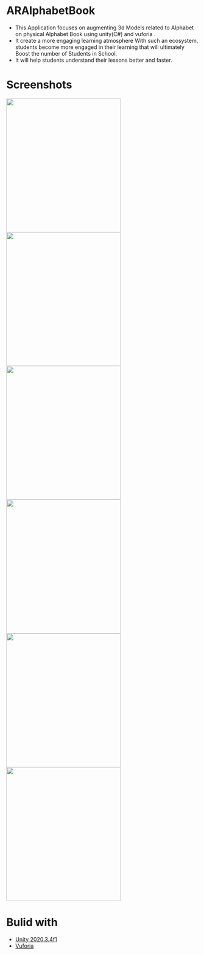 # ARAlphabetBook
- This Application focuses on augmenting  3d Models related to Alphabet on physical Alphabet Book using unity(C#) and vuforia .
- It create a more engaging learning atmosphere With such an ecosystem, students become more engaged in their learning that will ultimately Boost the number of Students in School.
- It will help students understand their lessons better and faster.


# Screenshots
<img src="https://user-images.githubusercontent.com/98106477/152679500-684b7eff-7b3d-4b9f-8bf6-01742d72d095.jpg "  width="300" height="350">
<img src="https://user-images.githubusercontent.com/98106477/152679579-e14bbeea-d642-41f2-98ce-9dde78960a7d.jpg "  width="300" height="350">
<img src="https://user-images.githubusercontent.com/98106477/152679610-b5f2fff9-4d4f-4cb1-b817-b483a3ab3b27.jpg "  width="300" height="350">
<img src="https://user-images.githubusercontent.com/98106477/152679645-60a3d8e6-3534-49ff-a851-0324c595124f.jpg "  width="300" height="350">
<img src="https://user-images.githubusercontent.com/98106477/152679668-ff795abb-3e0b-4869-bf6a-de32f1753b2a.jpg "  width="300" height="350">
<img src="https://user-images.githubusercontent.com/98106477/152679695-f61be14e-6d19-4d13-bca6-e1d47ec1fedd.jpg "  width="300" height="350">







# Bulid with 
- [Unity 2020.3.4f1](https://unity.com/)
- [Vuforia](https://developer.vuforia.com/)
